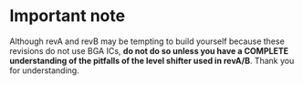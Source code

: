 # Important note

Although revA and revB may be tempting to build yourself because these revisions do not use BGA ICs, **do not do so unless you have a COMPLETE understanding of the pitfalls of the level shifter used in revA/B**. Thank you for understanding.
